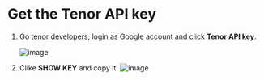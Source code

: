 # Get the Tenor API key

1. Go [tenor developers](https://developers.google.com/tenor/guides/quickstart), login as Google account and click **Tenor API key**.

   ![image](https://user-images.githubusercontent.com/30837573/198053266-3ab59519-3e73-46ab-915a-49bf06ce1d7a.png)

2. Clike **SHOW KEY** and copy it.
   ![image](https://user-images.githubusercontent.com/30837573/198053565-e872df1c-99a8-4085-b955-0cd4cb725ebd.png)
